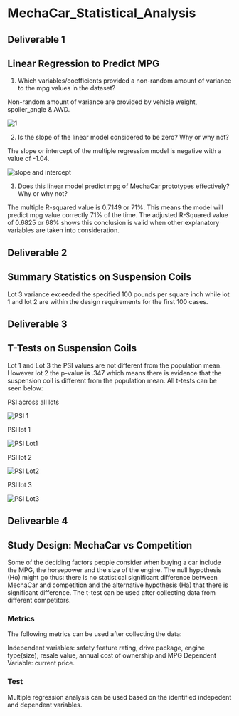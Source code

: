 # MechaCar_Statistical_Analysis

## Deliverable 1

## Linear Regression to Predict MPG

1. Which variables/coefficients provided a non-random amount of variance to the mpg values in the dataset?

Non-random amount of variance are provided by vehicle weight, spoiler_angle & AWD.

![1](https://user-images.githubusercontent.com/91093413/149689090-e48ba0ad-cca9-4ae7-9856-53acd7243d12.png)


2. Is the slope of the linear model considered to be zero? Why or why not?

The slope or intercept of the multiple regression model is negative with a value of -1.04.

![slope and intercept](https://user-images.githubusercontent.com/91093413/149689112-971d06d6-1588-4246-b3c6-a0e07bcee898.png)


3. Does this linear model predict mpg of MechaCar prototypes effectively? Why or why not?

The multiple R-squared value is 0.7149 or 71%. This means the model will predict mpg value correctly 71% of the time. The adjusted R-Squared value of 0.6825 or 68% shows this conclusion is valid when other explanatory variables are taken into consideration.

## Deliverable 2

## Summary Statistics on Suspension Coils

Lot 3 variance exceeded the specified 100 pounds per square inch while lot 1 and lot 2 are within the design requirements for the first 100 cases.


## Deliverable 3

## T-Tests on Suspension Coils

Lot 1 and Lot 3 the PSI values are not different from the population mean. However lot 2 the p-value is .347 which means there is evidence that the suspension coil is different from the population mean. All t-tests can be seen below:

PSI across all lots

![PSI 1](https://user-images.githubusercontent.com/91093413/149686889-ed219da0-b927-4765-8dc9-e33f8f3c0fe5.png)


PSI lot 1

![PSI Lot1](https://user-images.githubusercontent.com/91093413/149686920-8c437a15-00a8-4604-a07b-350c01d82f3a.png)


PSI lot 2

![PSI Lot2](https://user-images.githubusercontent.com/91093413/149686976-28a9a1f2-39f7-4729-a1f9-c64feb66bc8a.png)


PSI lot 3

![PSI Lot3](https://user-images.githubusercontent.com/91093413/149686999-9f4fbb23-1e39-486c-9319-4148ee2144a9.png)


## Delivearble 4

## Study Design: MechaCar vs Competition

Some of the deciding factors people consider when buying a car include the MPG, the horsepower and the size of the engine. The null hypothesis (Ho) might go thus: there is no statistical significant difference between MechaCar and competition and the alternative hypothesis (Ha) that there is significant difference. The t-test can be used after collecting data from different competitors.

### Metrics

The following metrics can be used after collecting the data:

Independent variables: safety feature rating, drive package, engine type(size), resale value, annual cost of ownership and MPG
Dependent Variable: current price.

### Test

Multiple regression analysis can be used based on the identified indepedent and dependent variables.


